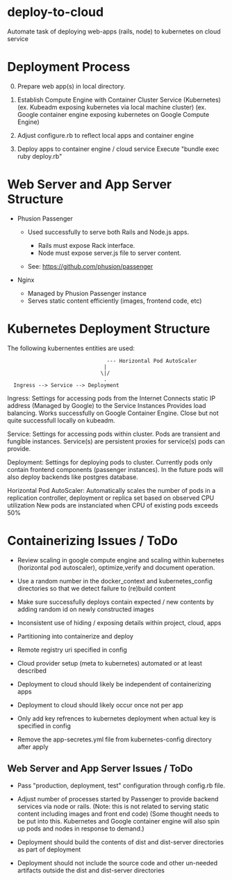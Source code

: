 # deploy-to-cloud
Automate task of deploying web-apps (rails, node) to kubernetes on cloud service

# Deployment Process

0. Prepare web app(s) in local directory.

1. Establish Compute Engine with Container Cluster Service (Kubernetes)
    (ex. Kubeadm exposing kubernetes via local machine cluster)
    (ex. Google container engine exposing kubernetes on Google Compute Engine)

2. Adjust configure.rb to reflect local apps and container engine

3. Deploy apps to container engine / cloud service
     Execute "bundle exec ruby deploy.rb"

# Web Server and App Server Structure

- Phusion Passenger
    - Used successfully to serve both Rails and Node.js apps.
      - Rails must expose Rack interface.
      - Node must expose server.js file to server content.

    - See: https://github.com/phusion/passenger

- Nginx
    - Managed by Phusion Passenger instance
    - Serves static content efficiently (images, frontend code, etc)


# Kubernetes Deployment Structure

The following kubernentes entities are used:

```
                                --- Horizontal Pod AutoScaler
                               |
                              \|/
                               .
  Ingress --> Service --> Deployment

```

Ingress:
  Settings for accessing pods from the Internet
  Connects static IP address (Managed by Google) to the Service Instances
  Provides load balancing.
  Works successfully on Google Container Engine.
  Close but not quite successfull locally on kubeadm.

Service:
  Settings for accessing pods within cluster.
  Pods are transient and fungible instances.
  Service(s) are persistent proxies for service(s) pods can provide.

Deployment:
  Settings for deploying pods to cluster.
  Currently pods only contain frontend components (passenger instances).
  In the future pods will also deploy backends like postgres database.

Horizontal Pod AutoScaler:
  Automatically scales the number of pods in a replication controller, deployment or replica set based on observed CPU utilization
  New pods are instanciated when CPU of existing pods exceeds 50%


# Containerizing Issues /  ToDo

- Review scaling in google compute engine and scaling within kubernetes
    (horizontal pod autoscaler), optimize,verify and document operation.

- Use a random number in the docker_context and kubernetes_config directories
    so that we detect failure to (re)build content

- Make sure successfully deploys contain expected / new contents
  by adding random id on newly constructed images

- Inconsistent use of hiding / exposing details within project, cloud, apps

- Partitioning into containerize and deploy

- Remote registry uri specified in config

- Cloud provider setup (meta to kubernetes) automated or at least described

- Deployment to cloud should likely be independent of containerizing apps

- Deployment to cloud should likely occur once not per app

- Only add key refrences to kubernetes deployment when actual key is specified in config

- Remove the app-secretes.yml file from kubernetes-config directory after apply

## Web Server and App Server Issues / ToDo

- Pass "production, deployment, test" configuration through config.rb file.

- Adjust number of processes started by Passenger to provide backend services via node or rails.
    (Note: this is not related to serving static content including images and front end code)
    (Some thought needs to be put into this.
      Kubernetes and Google container engine will also spin up pods and nodes in response to demand.)

- Deployment should build the contents of dist and dist-server directories as
    part of deployment

- Deployment should not include the source code and other un-needed artifacts
    outside the dist and dist-server directories


